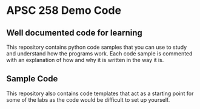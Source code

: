 # APSC 258 Demo Code

## Well documented code for learning

This repository contains python code samples that you can use to study and understand how the programs work. Each code sample is commented with an explanation of how and why it is written in the way it is. 

## Sample Code

This repository also contains code templates that act as a starting point for some of the labs as the code would be difficult to set up yourself.

